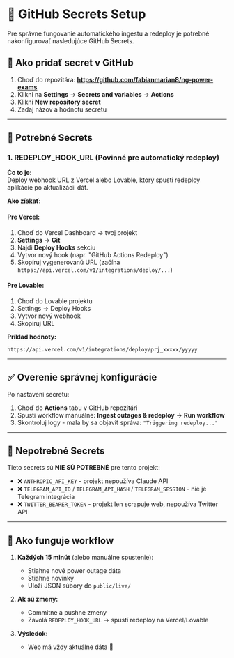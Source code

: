 # 🔧 GitHub Secrets Setup

Pre správne fungovanie automatického ingestu a redeploy je potrebné nakonfigurovať nasledujúce GitHub Secrets.

## 📍 Ako pridať secret v GitHub

1. Choď do repozitára: **https://github.com/fabianmarian8/ng-power-exams**
2. Klikni na **Settings** → **Secrets and variables** → **Actions**
3. Klikni **New repository secret**
4. Zadaj názov a hodnotu secretu

---

## 🔑 Potrebné Secrets

### 1. **REDEPLOY_HOOK_URL** (Povinné pre automatický redeploy)

**Čo to je:**  
Deploy webhook URL z Vercel alebo Lovable, ktorý spustí redeploy aplikácie po aktualizácii dát.

**Ako získať:**

#### Pre Vercel:
1. Choď do Vercel Dashboard → tvoj projekt
2. **Settings** → **Git** 
3. Nájdi **Deploy Hooks** sekciu
4. Vytvor nový hook (napr. "GitHub Actions Redeploy")
5. Skopíruj vygenerovanú URL (začína `https://api.vercel.com/v1/integrations/deploy/...`)

#### Pre Lovable:
1. Choď do Lovable projektu
2. Settings → Deploy Hooks
3. Vytvor nový webhook
4. Skopíruj URL

**Príklad hodnoty:**
```
https://api.vercel.com/v1/integrations/deploy/prj_xxxxx/yyyyy
```

---

## ✅ Overenie správnej konfigurácie

Po nastavení secretu:

1. Choď do **Actions** tabu v GitHub repozitári
2. Spusti workflow manuálne: **Ingest outages & redeploy** → **Run workflow**
3. Skontroluj logy - mala by sa objaviť správa: `"Triggering redeploy..."`

---

## 🚫 Nepotrebné Secrets

Tieto secrets sú **NIE SÚ POTREBNÉ** pre tento projekt:

- ❌ `ANTHROPIC_API_KEY` - projekt nepoužíva Claude API
- ❌ `TELEGRAM_API_ID` / `TELEGRAM_API_HASH` / `TELEGRAM_SESSION` - nie je Telegram integrácia  
- ❌ `TWITTER_BEARER_TOKEN` - projekt len scrapuje web, nepoužíva Twitter API

---

## 🔄 Ako funguje workflow

1. **Každých 15 minút** (alebo manuálne spustenie):
   - Stiahne nové power outage dáta
   - Stiahne novinky
   - Uloží JSON súbory do `public/live/`
   
2. **Ak sú zmeny:**
   - Commitne a pushne zmeny
   - Zavolá `REDEPLOY_HOOK_URL` → spustí redeploy na Vercel/Lovable

3. **Výsledok:**
   - Web má vždy aktuálne dáta 🎉
